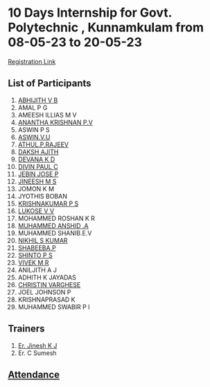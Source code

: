 # 10 Days Internship for Govt. Polytechnic , Kunnamkulam from 08-05-23 to 20-05-23

[Registration Link](https://docs.google.com/forms/d/e/1FAIpQLScnClE3ndGlyaxAmjfOabMhKnf2-O70TJT0Cfx7h0dpEerfow/viewform)


## List of Participants

1. [ABHIJITH V B](https://github.com/Abhijithbas/INTERNSHIP/edit/main/index.md)
2. AMAL P G
3. AMEESH ILLIAS M V
4. [ANANTHA KRISHNAN P.V](https://github.com/Ananthakrishnan0350/kunnamkulam/blob/main/internship.md)
5. ASWIN P S
6. [ASWIN.V.U](https://github.com/aswinunn/INTERNSHIP/blob/main/index.md)
7. [ATHUL.P.RAJEEV](https://github.com/rajeevathul33/athulp/blob/main/kunnamkulam.md)
8. [DAKSH AJITH](https://github.com/dakshajith/daksh/blob/main/daksh.md)
9. [DEVANA K D](https://github.com/DevanaKD/10-DAYS-INTERNSHIP/blob/main/Index.md)
10. [DIVIN PAUL C](https://github.com/Divipaul/internship1/blob/main/index.md)
11. [JEBIN JOSE P](https://github.com/jebinjosep/bad/blob/main/index.md)
12. [JINEESH M S](https://github.com/jineeshms/jineesh/blob/main/internship.md)
13. JOMON K M
14. JYOTHIS BOBAN
15. [KRISHNAKUMAR P S](https://github.com/kumarkrishna2003/10-days-internship/blob/main/day.md)
16. [LUKOSE V V](https://github.com/Lukosevv/10-day-internship/blob/main/index.md)
17. MOHAMMED ROSHAN K R
18. [MUHAMMED ANSHID .A](https://github.com/muhammedanshid/10-days-internship/edit/main/doc.md)
19. MUHAMMED SHANIB.E.V
20. [NIKHIL S KUMAR](https://github.com/Nikhilskumar03/kunnamkulampolyintern/blob/main/index.md)
21. [SHABEEBA.P](https://github.com/shabeeba2003/10_Days_Internship/blob/main/index.md)
22. [SHINTO P S](https://github.com/2003SHINTO/10-day-internship/blob/main/day1/index.md)
23. [VIVEK M R](https://github.com/vivek445566123/internship/blob/main/internship10days.md)
24. ANILJITH A J
25. ADHITH K JAYADAS
26. [CHRISTIN VARGHESE](https://github.com/Christin-chris/chris/blob/main/property2.md)
27. JOEL JOHNSON P
28. KRISHNAPRASAD K
29. MUHAMMED SWABIR P I

## Trainers
1. [Er. Jinesh K J](https://github.com/jineshkjose)
2. Er. C Sumesh

## [Attendance](https://docs.google.com/spreadsheets/d/e/2PACX-1vRTx0Di4m1fZ0Gcq3KjZ0Rl8shIJrtxSeWD2FdmtIAWtdns1msvL98_pXGyzBSQ4g/pubhtml?gid=1274052376&single=true)
